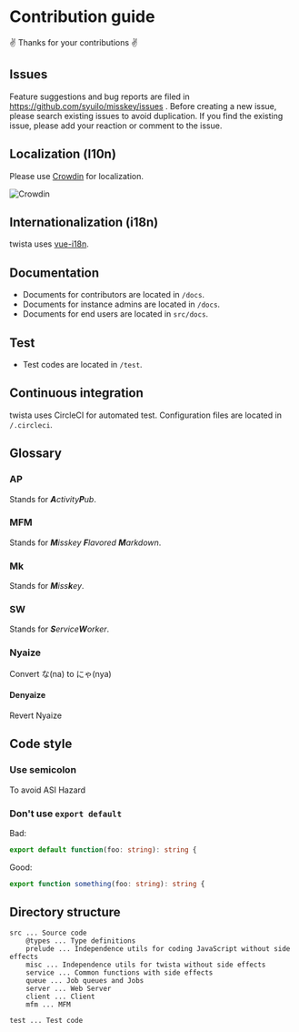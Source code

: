 # Contribution guide
:v: Thanks for your contributions :v:

## Issues
Feature suggestions and bug reports are filed in https://github.com/syuilo/misskey/issues .
Before creating a new issue, please search existing issues to avoid duplication.
If you find the existing issue, please add your reaction or comment to the issue.

## Localization (l10n)
Please use [Crowdin](https://crowdin.com/project/misskey) for localization.

![Crowdin](https://d322cqt584bo4o.cloudfront.net/misskey/localized.svg)

## Internationalization (i18n)
twista uses [vue-i18n](https://github.com/kazupon/vue-i18n).

## Documentation
* Documents for contributors are located in `/docs`.
* Documents for instance admins are located in `/docs`.
* Documents for end users are located in `src/docs`.

## Test
* Test codes are located in `/test`.

## Continuous integration
twista uses CircleCI for automated test.
Configuration files are located in `/.circleci`.

## Glossary
### AP
Stands for _**A**ctivity**P**ub_.

### MFM
Stands for _**M**isskey **F**lavored **M**arkdown_.

### Mk
Stands for _**M**iss**k**ey_.

### SW
Stands for _**S**ervice**W**orker_.

### Nyaize
Convert な(na) to にゃ(nya)

#### Denyaize
Revert Nyaize

## Code style
### Use semicolon
To avoid ASI Hazard

### Don't use `export default`
Bad:
``` ts
export default function(foo: string): string {
```

Good:
``` ts
export function something(foo: string): string {
```

## Directory structure
```
src ... Source code
	@types ... Type definitions
	prelude ... Independence utils for coding JavaScript without side effects
	misc ... Independence utils for twista without side effects
	service ... Common functions with side effects
	queue ... Job queues and Jobs
	server ... Web Server
	client ... Client
	mfm ... MFM

test ... Test code

```
